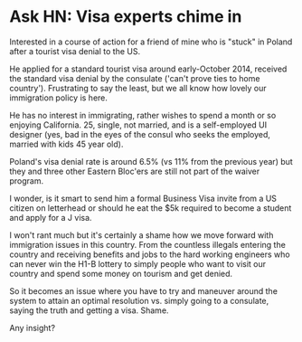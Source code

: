 # Ask HN: Visa experts chime in

Interested in a course of action for a friend of mine who is &quot;stuck&quot; in Poland after a tourist visa denial to the US.<p>He applied for a standard tourist visa around early-October 2014, received the standard visa denial by the consulate (&#x27;can&#x27;t prove ties to home country&#x27;). Frustrating to say the least, but we all know how lovely our immigration policy is here.<p>He has no interest in immigrating, rather wishes to spend a month or so enjoying California. 25, single, not married, and is a self-employed UI designer (yes, bad in the eyes of the consul who seeks the employed, married with kids 45 year old).<p>Poland&#x27;s visa denial rate is around 6.5% (vs 11% from the previous year) but they and three other Eastern Bloc&#x27;ers are still not part of the waiver program.<p>I wonder, is it smart to send him a formal Business Visa invite from a US citizen on letterhead or should he eat the $5k required to become a student and apply for a J visa.<p>I won&#x27;t rant much but it&#x27;s certainly a shame how we move forward with immigration issues in this country. From the countless illegals entering the country and receiving benefits and jobs to the hard working engineers who can never win the H1-B lottery to simply people who want to visit our country and spend some money on tourism and get denied.<p>So it becomes an issue where you have to try and maneuver around the system to attain an optimal resolution vs. simply going to a consulate, saying the truth and getting a visa. Shame.<p>Any insight?
